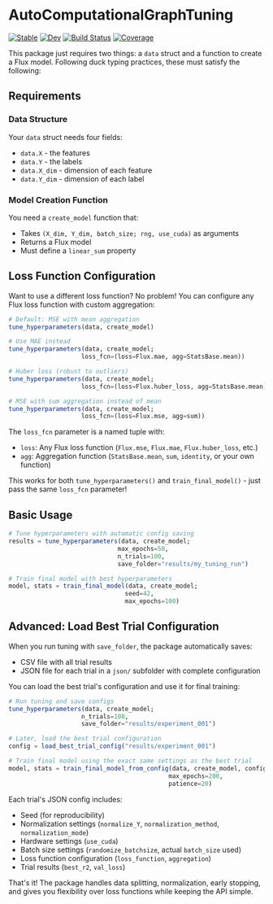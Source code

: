 # AutoComputationalGraphTuning

[![Stable](https://img.shields.io/badge/docs-stable-blue.svg)](https://kchu25.github.io/AutoComputationalGraphTuning.jl/stable/)
[![Dev](https://img.shields.io/badge/docs-dev-blue.svg)](https://kchu25.github.io/AutoComputationalGraphTuning.jl/dev/)
[![Build Status](https://github.com/kchu25/AutoComputationalGraphTuning.jl/actions/workflows/CI.yml/badge.svg?branch=main)](https://github.com/kchu25/AutoComputationalGraphTuning.jl/actions/workflows/CI.yml?query=branch%3Amain)
[![Coverage](https://codecov.io/gh/kchu25/AutoComputationalGraphTuning.jl/branch/main/graph/badge.svg)](https://codecov.io/gh/kchu25/AutoComputationalGraphTuning.jl)

This package just requires two things: a `data` struct and a function to create a Flux model. 
Following duck typing practices, these must satisfy the following:

## Requirements

### Data Structure
Your `data` struct needs four fields:
- `data.X` - the features
- `data.Y` - the labels  
- `data.X_dim` - dimension of each feature
- `data.Y_dim` - dimension of each label

### Model Creation Function
You need a `create_model` function that:
- Takes `(X_dim, Y_dim, batch_size; rng, use_cuda)` as arguments
- Returns a Flux model
- Must define a `linear_sum` property

## Loss Function Configuration

Want to use a different loss function? No problem! You can configure any Flux loss function with custom aggregation:

```julia
# Default: MSE with mean aggregation
tune_hyperparameters(data, create_model)

# Use MAE instead
tune_hyperparameters(data, create_model; 
                    loss_fcn=(loss=Flux.mae, agg=StatsBase.mean))

# Huber loss (robust to outliers)
tune_hyperparameters(data, create_model;
                    loss_fcn=(loss=Flux.huber_loss, agg=StatsBase.mean))

# MSE with sum aggregation instead of mean
tune_hyperparameters(data, create_model;
                    loss_fcn=(loss=Flux.mse, agg=sum))
```

The `loss_fcn` parameter is a named tuple with:
- `loss`: Any Flux loss function (`Flux.mse`, `Flux.mae`, `Flux.huber_loss`, etc.)
- `agg`: Aggregation function (`StatsBase.mean`, `sum`, `identity`, or your own function)

This works for both `tune_hyperparameters()` and `train_final_model()` - just pass the same `loss_fcn` parameter!

## Basic Usage

```julia
# Tune hyperparameters with automatic config saving
results = tune_hyperparameters(data, create_model; 
                              max_epochs=50, 
                              n_trials=100,
                              save_folder="results/my_tuning_run")

# Train final model with best hyperparameters
model, stats = train_final_model(data, create_model; 
                                seed=42, 
                                max_epochs=100)
```

## Advanced: Load Best Trial Configuration

When you run tuning with `save_folder`, the package automatically saves:
- CSV file with all trial results
- JSON file for each trial in a `json/` subfolder with complete configuration

You can load the best trial's configuration and use it for final training:

```julia
# Run tuning and save configs
tune_hyperparameters(data, create_model; 
                    n_trials=100,
                    save_folder="results/experiment_001")

# Later, load the best trial configuration
config = load_best_trial_config("results/experiment_001")

# Train final model using the exact same settings as the best trial
model, stats = train_final_model_from_config(data, create_model, config;
                                            max_epochs=200,
                                            patience=20)
```

Each trial's JSON config includes:
- Seed (for reproducibility)
- Normalization settings (`normalize_Y`, `normalization_method`, `normalization_mode`)
- Hardware settings (`use_cuda`)
- Batch size settings (`randomize_batchsize`, actual `batch_size` used)
- Loss function configuration (`loss_function`, `aggregation`)
- Trial results (`best_r2`, `val_loss`)

That's it! The package handles data splitting, normalization, early stopping, and gives you flexibility over loss functions while keeping the API simple.

